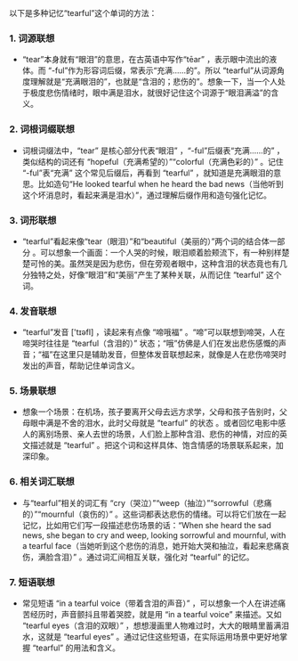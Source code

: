 以下是多种记忆“tearful”这个单词的方法：
### 1. 词源联想
 - “tear”本身就有“眼泪”的意思，在古英语中写作“tēar” ，表示眼中流出的液体。而 “-ful”作为形容词后缀，常表示“充满……的”。所以 “tearful”从词源角度理解就是“充满眼泪的”，也就是“含泪的；悲伤的”。想象一下，当一个人处于极度悲伤情绪时，眼中满是泪水，就很好记住这个词源于“眼泪满溢”的含义。 
### 2. 词根词缀联想 
 - 词根词缀法中，“tear” 是核心部分代表“眼泪” ，“-ful”后缀表“充满……的” ，类似结构的词还有 “hopeful（充满希望的）”“colorful（充满色彩的）” 。记住 “-ful”表“充满” 这个常见后缀后，再看到 “tearful” ，就知道是充满眼泪的意思。比如造句“He looked tearful when he heard the bad news（当他听到这个坏消息时，看起来满是泪水）”，通过理解后缀作用和造句强化记忆。 
### 3. 词形联想 
 - “tearful”看起来像“tear（眼泪）”和“beautiful（美丽的）”两个词的结合体一部分 。可以想象一个画面：一个人哭的时候，眼泪顺着脸颊流下，有一种别样楚楚可怜的美。虽然哭是因为悲伤，但在旁观者眼中，这种含泪的状态竟也有几分独特之处，好像“眼泪”和“美丽”产生了某种关联，从而记住 “tearful” 这个词。 
### 4. 发音联想 
 - “tearful”发音 ['tɪəfl] ，读起来有点像 “啼哦福” 。“啼”可以联想到啼哭，人在啼哭时往往是 “tearful（含泪的）” 状态；“哦”仿佛是人们在发出悲伤感慨的声音；“福”在这里只是辅助发音，但整体发音联想起来，就像是人在悲伤啼哭时发出的声音，帮助记住单词含义。 
### 5. 场景联想 
 - 想象一个场景：在机场，孩子要离开父母去远方求学，父母和孩子告别时，父母眼中满是不舍的泪水，此时父母就是 “tearful” 的状态 。或者回忆电影中感人的离别场景、亲人去世的场景，人们脸上那种含泪、悲伤的神情，对应的英文描述就是 “tearful” 。把这个词和这样具体、饱含情感的场景联系起来，加深印象。 
### 6. 相关词汇联想 
 - 与“tearful”相关的词汇有 “cry（哭泣）”“weep（抽泣）”“sorrowful（悲痛的）”“mournful（哀伤的）” 。这些词都表达悲伤的情绪。可以将它们放在一起记忆，比如用它们写一段描述悲伤场景的话：“When she heard the sad news, she began to cry and weep, looking sorrowful and mournful, with a tearful face（当她听到这个悲伤的消息，她开始大哭和抽泣，看起来悲痛哀伤，满脸含泪）” 。通过词汇间相互关联，强化对 “tearful” 的记忆。 
### 7. 短语联想 
 - 常见短语 “in a tearful voice（带着含泪的声音）” ，可以想象一个人在讲述痛苦经历时，声音颤抖且带着哭腔，就是用 “in a tearful voice” 来描述。又如 “tearful eyes（含泪的双眼）” ，想想漫画里人物难过时，大大的眼睛里蓄满泪水，这就是 “tearful eyes” 。通过记住这些短语，在实际运用场景中更好地掌握 “tearful” 的用法和含义。 